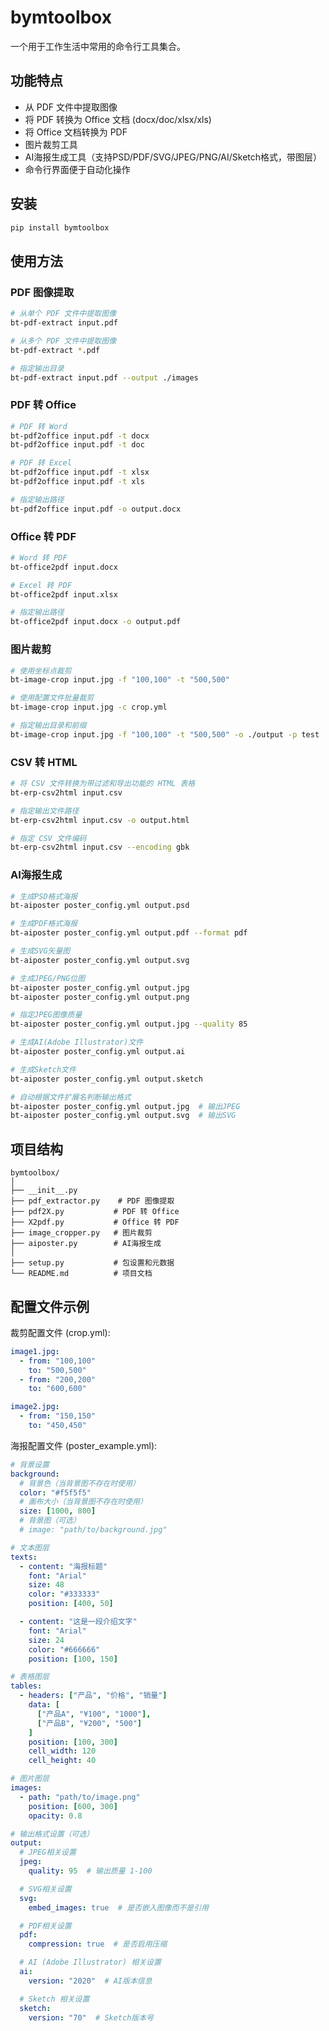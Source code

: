 # bymtoolbox

一个用于工作生活中常用的命令行工具集合。

## 功能特点

- 从 PDF 文件中提取图像
- 将 PDF 转换为 Office 文档 (docx/doc/xlsx/xls)
- 将 Office 文档转换为 PDF
- 图片裁剪工具
- AI海报生成工具（支持PSD/PDF/SVG/JPEG/PNG/AI/Sketch格式，带图层）
- 命令行界面便于自动化操作

## 安装

```bash
pip install bymtoolbox
```

## 使用方法

### PDF 图像提取

```bash
# 从单个 PDF 文件中提取图像
bt-pdf-extract input.pdf

# 从多个 PDF 文件中提取图像
bt-pdf-extract *.pdf

# 指定输出目录
bt-pdf-extract input.pdf --output ./images
```

### PDF 转 Office

```bash
# PDF 转 Word
bt-pdf2office input.pdf -t docx
bt-pdf2office input.pdf -t doc

# PDF 转 Excel
bt-pdf2office input.pdf -t xlsx
bt-pdf2office input.pdf -t xls

# 指定输出路径
bt-pdf2office input.pdf -o output.docx
```

### Office 转 PDF

```bash
# Word 转 PDF
bt-office2pdf input.docx

# Excel 转 PDF
bt-office2pdf input.xlsx

# 指定输出路径
bt-office2pdf input.docx -o output.pdf
```

### 图片裁剪

```bash
# 使用坐标点裁剪
bt-image-crop input.jpg -f "100,100" -t "500,500"

# 使用配置文件批量裁剪
bt-image-crop input.jpg -c crop.yml

# 指定输出目录和前缀
bt-image-crop input.jpg -f "100,100" -t "500,500" -o ./output -p test
```

### CSV 转 HTML

```bash
# 将 CSV 文件转换为带过滤和导出功能的 HTML 表格
bt-erp-csv2html input.csv

# 指定输出文件路径
bt-erp-csv2html input.csv -o output.html

# 指定 CSV 文件编码
bt-erp-csv2html input.csv --encoding gbk
```

### AI海报生成

```bash
# 生成PSD格式海报
bt-aiposter poster_config.yml output.psd

# 生成PDF格式海报
bt-aiposter poster_config.yml output.pdf --format pdf

# 生成SVG矢量图
bt-aiposter poster_config.yml output.svg

# 生成JPEG/PNG位图
bt-aiposter poster_config.yml output.jpg
bt-aiposter poster_config.yml output.png

# 指定JPEG图像质量
bt-aiposter poster_config.yml output.jpg --quality 85

# 生成AI(Adobe Illustrator)文件
bt-aiposter poster_config.yml output.ai

# 生成Sketch文件
bt-aiposter poster_config.yml output.sketch

# 自动根据文件扩展名判断输出格式
bt-aiposter poster_config.yml output.jpg  # 输出JPEG
bt-aiposter poster_config.yml output.svg  # 输出SVG
```

## 项目结构

```
bymtoolbox/
│
├── __init__.py
├── pdf_extractor.py    # PDF 图像提取
├── pdf2X.py           # PDF 转 Office
├── X2pdf.py           # Office 转 PDF
├── image_cropper.py   # 图片裁剪
├── aiposter.py        # AI海报生成
│
├── setup.py           # 包设置和元数据
└── README.md          # 项目文档
```

## 配置文件示例

裁剪配置文件 (crop.yml):

```yaml
image1.jpg:
  - from: "100,100"
    to: "500,500"
  - from: "200,200"
    to: "600,600"

image2.jpg:
  - from: "150,150"
    to: "450,450"
```

海报配置文件 (poster_example.yml):

```yaml
# 背景设置
background:
  # 背景色（当背景图不存在时使用）
  color: "#f5f5f5"
  # 画布大小（当背景图不存在时使用）
  size: [1000, 800]
  # 背景图（可选）
  # image: "path/to/background.jpg"

# 文本图层
texts:
  - content: "海报标题"
    font: "Arial"
    size: 48
    color: "#333333"
    position: [400, 50]

  - content: "这是一段介绍文字"
    font: "Arial"
    size: 24
    color: "#666666"
    position: [100, 150]

# 表格图层
tables:
  - headers: ["产品", "价格", "销量"]
    data: [
      ["产品A", "¥100", "1000"],
      ["产品B", "¥200", "500"]
    ]
    position: [100, 300]
    cell_width: 120
    cell_height: 40

# 图片图层
images:
  - path: "path/to/image.png"
    position: [600, 300]
    opacity: 0.8

# 输出格式设置（可选）
output:
  # JPEG相关设置
  jpeg:
    quality: 95  # 输出质量 1-100

  # SVG相关设置
  svg:
    embed_images: true  # 是否嵌入图像而不是引用

  # PDF相关设置
  pdf:
    compression: true  # 是否启用压缩

  # AI (Adobe Illustrator) 相关设置
  ai:
    version: "2020"  # AI版本信息

  # Sketch 相关设置
  sketch:
    version: "70"  # Sketch版本号
```